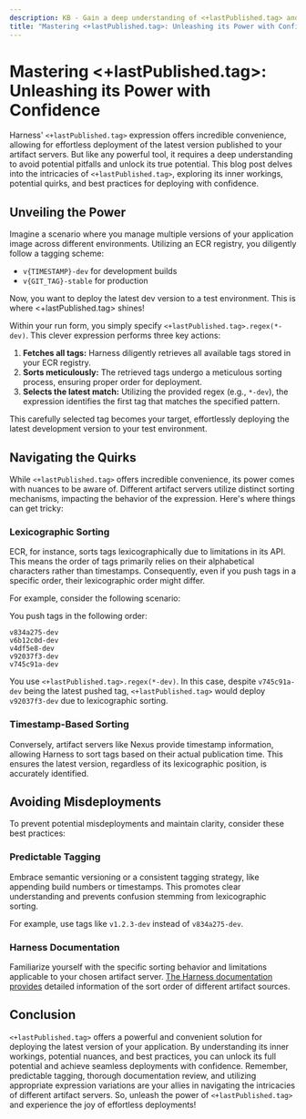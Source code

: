 ```yaml
---
description: KB - Gain a deep understanding of <+lastPublished.tag> and its behavior across different artifact servers. Discover best practices to prevent misdeployments and achieve confident deployments.
title: "Mastering <+lastPublished.tag>: Unleashing its Power with Confidence"
---
```


# Mastering \<+lastPublished.tag\>: Unleashing its Power with Confidence
Harness' `<+lastPublished.tag>` expression offers incredible convenience, allowing for effortless deployment of the latest version published to your artifact servers. But like any powerful tool, it requires a deep understanding to avoid potential pitfalls and unlock its true potential. This blog post delves into the intricacies of `<+lastPublished.tag>`, exploring its inner workings, potential quirks, and best practices for deploying with confidence.

## Unveiling the Power
Imagine a scenario where you manage multiple versions of your application image across different environments. Utilizing an ECR registry, you diligently follow a tagging scheme:

* `v{TIMESTAMP}-dev` for development builds
* `v{GIT_TAG}-stable` for production

Now, you want to deploy the latest dev version to a test environment. This is where \<+lastPublished.tag\> shines!

Within your run form, you simply specify `<+lastPublished.tag>.regex(*-dev)`. This clever expression performs three key actions:

1. **Fetches all tags:** Harness diligently retrieves all available tags stored in your ECR registry.
2. **Sorts meticulously:** The retrieved tags undergo a meticulous sorting process, ensuring proper order for deployment.
3. **Selects the latest match:** Utilizing the provided regex (e.g., `*-dev`), the expression identifies the first tag that matches the specified pattern.

This carefully selected tag becomes your target, effortlessly deploying the latest development version to your test environment.

## Navigating the Quirks
While `<+lastPublished.tag>` offers incredible convenience, its power comes with nuances to be aware of. Different artifact servers utilize distinct sorting mechanisms, impacting the behavior of the expression. Here's where things can get tricky:

### Lexicographic Sorting

ECR, for instance, sorts tags lexicographically due to limitations in its API. This means the order of tags primarily relies on their alphabetical characters rather than timestamps. Consequently, even if you push tags in a specific order, their lexicographic order might differ.

For example, consider the following scenario:

You push tags in the following order:

```
v834a275-dev
v6b12c0d-dev
v4df5e8-dev
v92037f3-dev
v745c91a-dev
```

You use `<+lastPublished.tag>.regex(*-dev)`. In this case, despite `v745c91a-dev` being the latest pushed tag, `<+lastPublished.tag>` would deploy `v92037f3-dev` due to lexicographic sorting.

### Timestamp-Based Sorting

Conversely, artifact servers like Nexus provide timestamp information, allowing Harness to sort tags based on their actual publication time. This ensures the latest version, regardless of its lexicographic position, is accurately identified.

## Avoiding Misdeployments
To prevent potential misdeployments and maintain clarity, consider these best practices:

### Predictable Tagging

Embrace semantic versioning or a consistent tagging strategy, like appending build numbers or timestamps. This promotes clear understanding and prevents confusion stemming from lexicographic sorting.

For example, use tags like `v1.2.3-dev` instead of `v834a275-dev`.

### Harness Documentation

Familiarize yourself with the specific sorting behavior and limitations applicable to your chosen artifact server. [The Harness documentation provides](/docs/continuous-delivery/x-platform-cd-features/services/artifact-sources#artifact-limits-and-display-in-the-harness-ui) detailed information of the sort order of different artifact sources.

## Conclusion
`<+lastPublished.tag>` offers a powerful and convenient solution for deploying the latest version of your application. By understanding its inner workings, potential nuances, and best practices, you can unlock its full potential and achieve seamless deployments with confidence. Remember, predictable tagging, thorough documentation review, and utilizing appropriate expression variations are your allies in navigating the intricacies of different artifact servers. So, unleash the power of `<+lastPublished.tag>` and experience the joy of effortless deployments!
